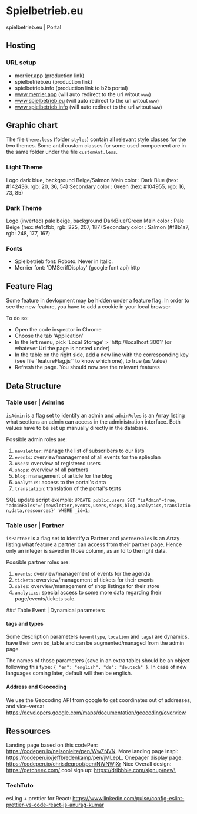 # Spielbetrieb.eu

spielbetrieb.eu | Portal

## Hosting

### URL setup
- merrier.app (production link)
- spielbetrieb.eu (production link)
- spielbetrieb.info (production link to b2b portal)
- www.merrier.app (will auto redirect to the url witout `www`)
- www.spielbetrieb.eu (will auto redirect to the url witout `www`)
- www.spielbetrieb.info (will auto redirect to the url witout `www`)


## Graphic chart

The file `theme.less` (folder `styles`) contain all relevant style classes for the two themes. Some antd custom classes for some used compoenent are  in the same folder under the file `customAnt.less`.

### Light Theme
Logo dark blue, background Beige/Salmon
Main color : Dark Blue (hex: #142436, rgb: 20, 36, 54)
Secondary color : Green (hex: #104955, rgb: 16, 73, 85)

### Dark Theme
Logo (inverted) pale beige, background DarkBlue/Green
Main color : Pale Beige (hex: #e1cfbb, rgb: 225, 207, 187)
Secondary color : Salmon (#f8b1a7, rgb: 248, 177, 167)

### Fonts
- Spielbetrieb font: Roboto. Never in Italic.
- Merrier font: 'DMSerifDisplay' (google font api)
http


## Feature Flag 

Some feature in devlopment may be hidden under a feature flag.
In order to see the new feature, you have to add a cookie in your local browser. 

To do so: 
- Open the code inspector in Chrome
- Choose the tab 'Application'
- In the left menu, pick 'Local Storage' > 'http://localhost:3001' (or whatever Url the page is hosted under)
- In the table on the right side, add a new line with the corresponding key (see file `featureFlag.js`` to know which one), to true (as Value)
- Refresh the page. You should now see the relevant features


## Data Structure

### Table user | Admins

`isAdmin` is a flag set to identify an admin and `adminRoles` is an Array listing what sections an admin can access in the administration interface. Both values have to be set up manually directly in the database. 

Possible admin roles are:
1. `newsletter`: manage the list of subscribers to our lists
2. `events`: overview/management of all events for the splieplan
3. `users`: overview of registered users
4. `shops`: overview of all partners
5. `blog`: management of article for the blog
6. `analytics`: access to the portal's data
7. `translation`: translation of the portal's texts

SQL update script exemple: 
``` UPDATE public.users SET "isAdmin"=true, "adminRoles"='{newsletter,events,users,shops,blog,analytics,translation,data,ressources}' WHERE _id=1; ```

### Table user | Partner

`isPartner` is a flag set to identify a Partner and `partnerRoles` is an Array listing what feature a partner can access from their partner page. Hence only an integer is saved in those column, as an Id to the right data. 

Possible partner roles are:
1. `events`: overview/management of events for the agenda
2. `tickets`: overview/management of tickets for their events
3. `sales`: overview/management of shop listings for their store
4. `analytics`: special access to some more data regarding their page/events/tickets sale.

### Table Event | Dynamical parameters

#### tags and types

Some description parameters (`eventtype`, `location` and `tags`) are dynamics, have their own bd_table and can be augmented/managed from the admin page. 

The names of those parameters (save in an extra table) should be an object following this type: `{ "en": "english", "de": "deutsch" }`. In case of new languages coming later, default will then be english. 

#### Address and Geocoding

We use the Geocoding API from google to get coordinates out of addresses, and vice-versa: https://developers.google.com/maps/documentation/geocoding/overview

## Ressources

Landing page based on this codePen: https://codepen.io/nelsonleite/pen/WwZNVN.
More landing page inspi: https://codepen.io/jeffbredenkamp/pen/jMLepL.
Onepager display page: https://codepen.io/chrisdegroot/pen/NWNWjXr
Nice Overall design: https://getcheex.com/
cool sign up: https://dribbble.com/signup/new\

### TechTuto

esLing + prettier for React: https://www.linkedin.com/pulse/config-eslint-prettier-vs-code-react-js-anurag-kumar